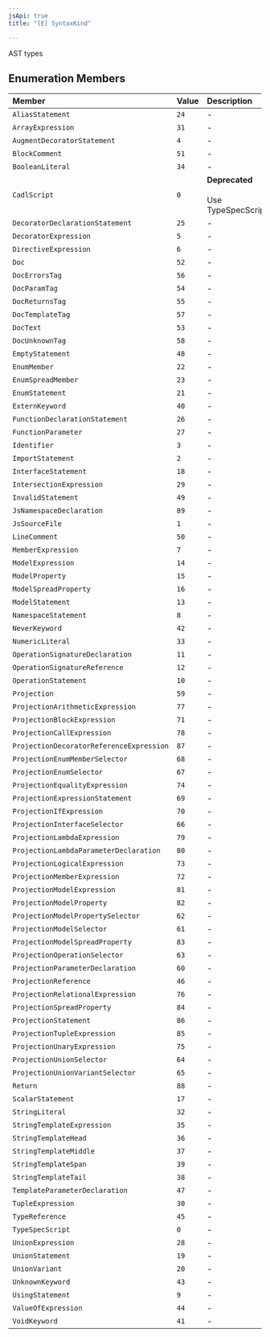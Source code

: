 ```yaml
---
jsApi: true
title: "[E] SyntaxKind"

---
```

AST types

## Enumeration Members

| Member | Value | Description |
| :------ | :------ | :------ |
| `AliasStatement` | `24` | - |
| `ArrayExpression` | `31` | - |
| `AugmentDecoratorStatement` | `4` | - |
| `BlockComment` | `51` | - |
| `BooleanLiteral` | `34` | - |
| `CadlScript` | `0` | **Deprecated**<br /><br />Use TypeSpecScript |
| `DecoratorDeclarationStatement` | `25` | - |
| `DecoratorExpression` | `5` | - |
| `DirectiveExpression` | `6` | - |
| `Doc` | `52` | - |
| `DocErrorsTag` | `56` | - |
| `DocParamTag` | `54` | - |
| `DocReturnsTag` | `55` | - |
| `DocTemplateTag` | `57` | - |
| `DocText` | `53` | - |
| `DocUnknownTag` | `58` | - |
| `EmptyStatement` | `48` | - |
| `EnumMember` | `22` | - |
| `EnumSpreadMember` | `23` | - |
| `EnumStatement` | `21` | - |
| `ExternKeyword` | `40` | - |
| `FunctionDeclarationStatement` | `26` | - |
| `FunctionParameter` | `27` | - |
| `Identifier` | `3` | - |
| `ImportStatement` | `2` | - |
| `InterfaceStatement` | `18` | - |
| `IntersectionExpression` | `29` | - |
| `InvalidStatement` | `49` | - |
| `JsNamespaceDeclaration` | `89` | - |
| `JsSourceFile` | `1` | - |
| `LineComment` | `50` | - |
| `MemberExpression` | `7` | - |
| `ModelExpression` | `14` | - |
| `ModelProperty` | `15` | - |
| `ModelSpreadProperty` | `16` | - |
| `ModelStatement` | `13` | - |
| `NamespaceStatement` | `8` | - |
| `NeverKeyword` | `42` | - |
| `NumericLiteral` | `33` | - |
| `OperationSignatureDeclaration` | `11` | - |
| `OperationSignatureReference` | `12` | - |
| `OperationStatement` | `10` | - |
| `Projection` | `59` | - |
| `ProjectionArithmeticExpression` | `77` | - |
| `ProjectionBlockExpression` | `71` | - |
| `ProjectionCallExpression` | `78` | - |
| `ProjectionDecoratorReferenceExpression` | `87` | - |
| `ProjectionEnumMemberSelector` | `68` | - |
| `ProjectionEnumSelector` | `67` | - |
| `ProjectionEqualityExpression` | `74` | - |
| `ProjectionExpressionStatement` | `69` | - |
| `ProjectionIfExpression` | `70` | - |
| `ProjectionInterfaceSelector` | `66` | - |
| `ProjectionLambdaExpression` | `79` | - |
| `ProjectionLambdaParameterDeclaration` | `80` | - |
| `ProjectionLogicalExpression` | `73` | - |
| `ProjectionMemberExpression` | `72` | - |
| `ProjectionModelExpression` | `81` | - |
| `ProjectionModelProperty` | `82` | - |
| `ProjectionModelPropertySelector` | `62` | - |
| `ProjectionModelSelector` | `61` | - |
| `ProjectionModelSpreadProperty` | `83` | - |
| `ProjectionOperationSelector` | `63` | - |
| `ProjectionParameterDeclaration` | `60` | - |
| `ProjectionReference` | `46` | - |
| `ProjectionRelationalExpression` | `76` | - |
| `ProjectionSpreadProperty` | `84` | - |
| `ProjectionStatement` | `86` | - |
| `ProjectionTupleExpression` | `85` | - |
| `ProjectionUnaryExpression` | `75` | - |
| `ProjectionUnionSelector` | `64` | - |
| `ProjectionUnionVariantSelector` | `65` | - |
| `Return` | `88` | - |
| `ScalarStatement` | `17` | - |
| `StringLiteral` | `32` | - |
| `StringTemplateExpression` | `35` | - |
| `StringTemplateHead` | `36` | - |
| `StringTemplateMiddle` | `37` | - |
| `StringTemplateSpan` | `39` | - |
| `StringTemplateTail` | `38` | - |
| `TemplateParameterDeclaration` | `47` | - |
| `TupleExpression` | `30` | - |
| `TypeReference` | `45` | - |
| `TypeSpecScript` | `0` | - |
| `UnionExpression` | `28` | - |
| `UnionStatement` | `19` | - |
| `UnionVariant` | `20` | - |
| `UnknownKeyword` | `43` | - |
| `UsingStatement` | `9` | - |
| `ValueOfExpression` | `44` | - |
| `VoidKeyword` | `41` | - |

